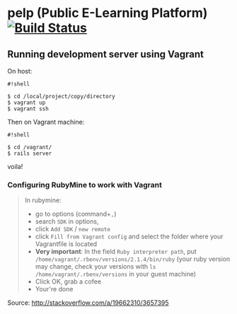 # pelp (Public E-Learning Platform) [![Build Status](https://travis-ci.org/ii-lo/pelp.svg?branch=master)](https://travis-ci.org/ii-lo/pelp)
## Running development server using Vagrant

On host:
```
#!shell

$ cd /local/project/copy/directory
$ vagrant up
$ vagrant ssh
```


Then on Vagrant machine:

```
#!shell

$ cd /vagrant/
$ rails server
```


voila!


### Configuring RubyMine to work with Vagrant

> In rubymine:
>
> - go to options (command+`,`)
> - search `SDK` in options,
> - click `Add SDK` / `new remote`
> - click `Fill from Vagrant config` and select the folder where your Vagrantfile is located
> - **Very important**: In the field `Ruby interpreter path`, put `/home/vagrant/.rbenv/versions/2.1.4/bin/ruby` (your ruby version may change, check your versions with `ls /home/vagrant/.rbenv/versions` in your guest machine)
> - Click OK, grab a cofee
> - Your're done

Source: http://stackoverflow.com/a/19662310/3657395
